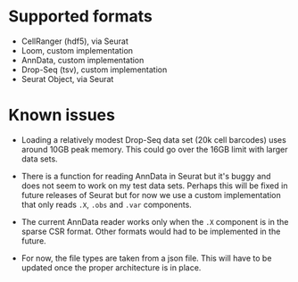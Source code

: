 # Supported formats

- CellRanger (hdf5), via Seurat
- Loom, custom implementation
- AnnData, custom implementation
- Drop-Seq (tsv), custom implementation
- Seurat Object, via Seurat

# Known issues

- Loading a relatively modest Drop-Seq data set (20k cell barcodes) uses around 10GB
  peak memory.  This could go over the 16GB limit with larger data sets.

- There is a function for reading AnnData in Seurat but it's buggy and does not seem to
  work on my test data sets.  Perhaps this will be fixed in future releases of Seurat
  but for now we use a custom implementation that only reads `.X`, `.obs` and `.var`
  components.

- The current AnnData reader works only when the `.X` component is in the sparse CSR
  format.  Other formats would had to be implemented in the future.

- For now, the file types are taken from a json file.  This will have to be updated once
  the proper architecture is in place.
